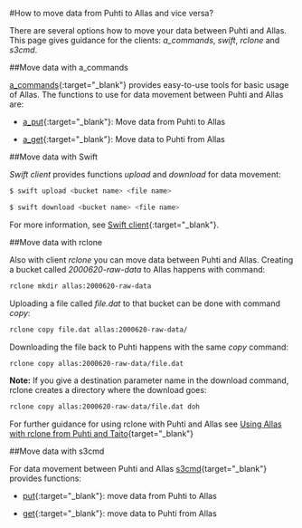 #How to move data from Puhti to Allas and vice versa?


There are several options how to move your data between Puhti and Allas. This page gives guidance for the clients: <i>a_commands</i>, _swift_, _rclone_ and _s3cmd_.

##Move data with a_commands

[a_commands](../../data/Allas/using_allas/a_commands.md){:target="_blank"} provides easy-to-use tools for basic usage of Allas. The functions to use for data movement between Puhti and Allas are:

* [a_put](../../data/Allas/using_allas/a_commands.md#a_put-uploads-data-to-allas){:target="_blank"}: Move data from Puhti to Allas

* [a_get](../../data/Allas/using_allas/a_commands.md#a_get-retrieves-the-stored-data){:target="_blank"}: Move data to Puhti from Allas


##Move data with Swift

_Swift client_ provides functions _upload_ and _download_ for data movement:

```bash
$ swift upload <bucket name> <file name>
```
```bash
$ swift download <bucket name> <file name>
```
For more information, see [Swift client](../../data/Allas/using_allas/swift_client.md){:target="_blank"}.


##Move data with rclone

Also with client _rclone_ you can move data between Puhti and Allas. Creating a bucket called _2000620-raw-data_ to Allas happens with command:

```bash
rclone mkdir allas:2000620-raw-data
```

Uploading a file called _file.dat_ to that bucket can be done with command _copy_:

```bash
rclone copy file.dat allas:2000620-raw-data/
```

Downloading the file back to Puhti happens with the same _copy_ command:

```bash
rclone copy allas:2000620-raw-data/file.dat
```

**Note:** If you give a destination parameter name in the download command, rclone creates a directory where the download goes:

```bash
rclone copy allas:2000620-raw-data/file.dat doh
```

For further guidance for using rclone with Puhti and Allas see [Using Allas with rclone from Puhti and Taito](../../data/Allas/using_allas/rclone.md){target="_blank"}


##Move data with s3cmd

For data movement between Puhti and Allas [s3cmd](../../data/Allas/using_allas/s3cmd.md){target="_blank"} provides functions:

* [put](../../data/Allas/using_allas/s3cmd.md#s3cmd-put){:target="_blank"}: move data from Puhti to Allas

* [get](../../data/Allas/using_allas/s3cmd.md#s3cmd-get){:target="_blank"}: move data to Puhti from Allas


